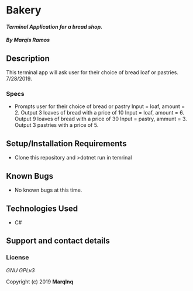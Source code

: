 # Bakery

#### _Terminal Application for a bread shop._

#### _By **Marqis Ramos**_

## Description

This terminal app will ask user for their choice of bread loaf or pastries. 7/28/2019.

### Specs

* Prompts user for their choice of bread or pastry
    Input = loaf, amount = 2. Output 3 loaves of bread with a price of 10
    Input = loaf, amount = 6. Output 9 loaves of bread with a price of 30
    Input = pastry, ammunt = 3. Output 3 pastries with a price of 5.


## Setup/Installation Requirements

* Clone this repository and >dotnet run in temrinal

## Known Bugs
* No known bugs at this time.

## Technologies Used
* C#


## Support and contact details



### License

*GNU GPLv3*

Copyright (c) 2019 **MarqInq**